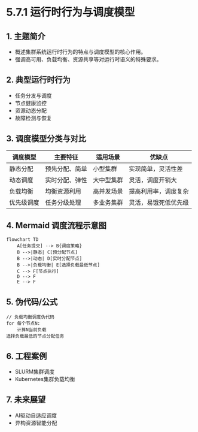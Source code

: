 # 5.7.1 运行时行为与调度模型

## 1. 主题简介

- 概述集群系统运行时行为的特点与调度模型的核心作用。
- 强调高可用、负载均衡、资源共享等对运行时语义的特殊要求。

## 2. 典型运行时行为

- 任务分发与调度
- 节点健康监控
- 资源动态分配
- 故障检测与恢复

## 3. 调度模型分类与对比

| 调度模型 | 主要特征 | 适用场景 | 优缺点 |
|---|---|---|---|
| 静态分配 | 预先分配、简单 | 小型集群 | 实现简单，灵活性差 |
| 动态调度 | 实时分配、弹性 | 大中型集群 | 灵活，调度开销大 |
| 负载均衡 | 均衡资源利用 | 高并发场景 | 提高利用率，调度复杂 |
| 优先级调度 | 任务分级处理 | 多业务集群 | 灵活，易饿死低优先级 |

## 4. Mermaid 调度流程示意图

```mermaid
flowchart TD
    A[任务提交] --> B{调度策略}
    B -->|静态| C[预分配节点]
    B -->|动态| D[实时分配节点]
    B -->|负载均衡| E[选择负载最低节点]
    C --> F[节点执行]
    D --> F
    E --> F
```

## 5. 伪代码/公式

```pseudo
// 负载均衡调度伪代码
for 每个节点N:
    计算N当前负载
选择负载最低的节点分配任务
```

## 6. 工程案例

- SLURM集群调度
- Kubernetes集群负载均衡

## 7. 未来展望

- AI驱动自适应调度
- 异构资源智能分配

